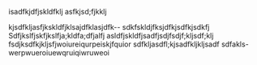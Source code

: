 isadfkjdfjskldfklj
asfkjsd;fjkklj

kjsdfkljasfjkskldfjklsajdfklasjdfk--
sdkfskldjfksjdfkjsdfkjsdkfj
Sdfjkslfjskfjkslfja;kldfa;dfjalfj
asldfjskldfjsadfjsdjfsdjf;kljsdf;klj
fsdjksdfkjkljsfjwoiureiqurpeiskjfquior
sdfkljasdfl;kjsadfkljkljsadf
sdfakls-werpwueroiuewqruiqiwruweoi

